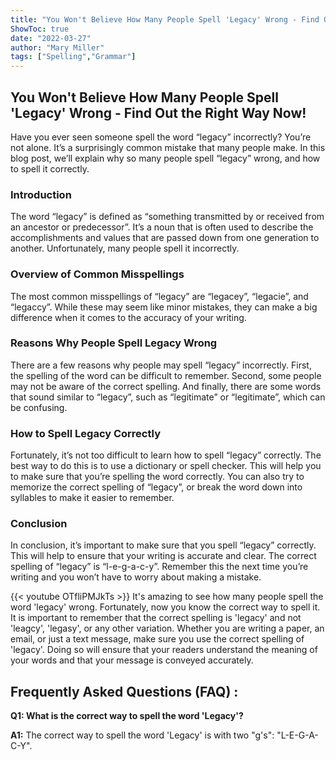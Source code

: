 ```yaml
---
title: "You Won't Believe How Many People Spell 'Legacy' Wrong - Find Out the Right Way Now!"
ShowToc: true 
date: "2022-03-27"
author: "Mary Miller" 
tags: ["Spelling","Grammar"]
---
```

## You Won't Believe How Many People Spell 'Legacy' Wrong - Find Out the Right Way Now!

Have you ever seen someone spell the word “legacy” incorrectly? You’re not alone. It’s a surprisingly common mistake that many people make. In this blog post, we’ll explain why so many people spell “legacy” wrong, and how to spell it correctly.

### Introduction 

The word “legacy” is defined as “something transmitted by or received from an ancestor or predecessor”. It’s a noun that is often used to describe the accomplishments and values that are passed down from one generation to another. Unfortunately, many people spell it incorrectly.

### Overview of Common Misspellings

The most common misspellings of “legacy” are “legacey”, “legacie”, and “legaccy”. While these may seem like minor mistakes, they can make a big difference when it comes to the accuracy of your writing.

### Reasons Why People Spell Legacy Wrong

There are a few reasons why people may spell “legacy” incorrectly. First, the spelling of the word can be difficult to remember. Second, some people may not be aware of the correct spelling. And finally, there are some words that sound similar to “legacy”, such as “legitimate” or “legitimate”, which can be confusing.

### How to Spell Legacy Correctly

Fortunately, it’s not too difficult to learn how to spell “legacy” correctly. The best way to do this is to use a dictionary or spell checker. This will help you to make sure that you’re spelling the word correctly. You can also try to memorize the correct spelling of “legacy”, or break the word down into syllables to make it easier to remember.

### Conclusion

In conclusion, it’s important to make sure that you spell “legacy” correctly. This will help to ensure that your writing is accurate and clear. The correct spelling of “legacy” is “l-e-g-a-c-y”. Remember this the next time you’re writing and you won’t have to worry about making a mistake.

{{< youtube OTfliPMJkTs >}} 
It's amazing to see how many people spell the word 'legacy' wrong. Fortunately, now you know the correct way to spell it. It is important to remember that the correct spelling is 'legacy' and not 'leagcy', 'legasy', or any other variation. Whether you are writing a paper, an email, or just a text message, make sure you use the correct spelling of 'legacy'. Doing so will ensure that your readers understand the meaning of your words and that your message is conveyed accurately.

## Frequently Asked Questions (FAQ) :
**Q1: What is the correct way to spell the word 'Legacy'?**

**A1:** The correct way to spell the word 'Legacy' is with two "g's": "L-E-G-A-C-Y".





